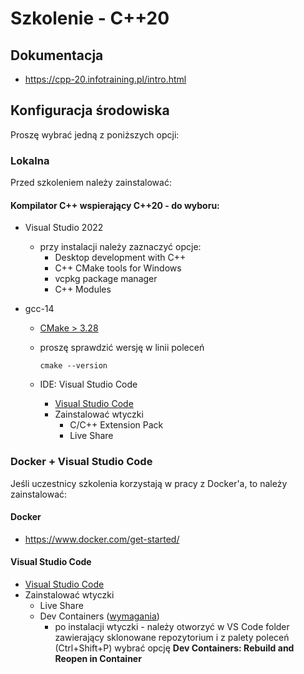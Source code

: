 # Szkolenie - C++20 #

## Dokumentacja

* https://cpp-20.infotraining.pl/intro.html

## Konfiguracja środowiska

Proszę wybrać jedną z poniższych opcji:

### Lokalna

Przed szkoleniem należy zainstalować:

#### Kompilator C++ wspierający C++20 - do wyboru:
  * Visual Studio 2022
    * przy instalacji należy zaznaczyć opcje:
      * Desktop development with C++
      * C++ CMake tools for Windows
      * vcpkg package manager
      * C++ Modules

  * gcc-14
    * [CMake > 3.28](https://cmake.org/)
    * proszę sprawdzić wersję w linii poleceń        
  
      ```
      cmake --version
      ```
      
    * IDE: Visual Studio Code
      * [Visual Studio Code](https://code.visualstudio.com/)
      * Zainstalować wtyczki
        * C/C++ Extension Pack
        * Live Share

### Docker + Visual Studio Code

Jeśli uczestnicy szkolenia korzystają w pracy z Docker'a, to należy zainstalować:

#### Docker
* https://www.docker.com/get-started/

#### Visual Studio Code

* [Visual Studio Code](https://code.visualstudio.com/)
* Zainstalować wtyczki
  * Live Share
  * Dev Containers ([wymagania](https://code.visualstudio.com/docs/devcontainers/containers#_system-requirements))
    * po instalacji wtyczki - należy otworzyć w VS Code folder zawierający sklonowane repozytorium i
      z palety poleceń (Ctrl+Shift+P) wybrać opcję **Dev Containers: Rebuild and Reopen in Container**
